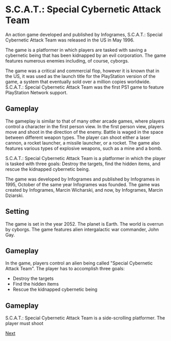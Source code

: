 # S.C.A.T.: Special Cybernetic Attack Team

An action game developed and published by Infogrames, S.C.A.T.: Special Cybernetic Attack Team was released in the US in May 1996.

The game is a platformer in which players are tasked with saving a cybernetic being that has been kidnapped by an evil corporation. The game features numerous enemies including, of course, cyborgs.

The game was a critical and commercial flop, however it is known that in the US, it was used as the launch title for the PlayStation version of the game, a system that eventually sold over a million copies worldwide. S.C.A.T.: Special Cybernetic Attack Team was the first PS1 game to feature PlayStation Network support.

## Gameplay

The gameplay is similar to that of many other arcade games, where players control a character in the first person view. In the first person view, players move and shoot in the direction of the enemy. Battle is waged in the space between different weapon types. The player can shoot either a laser cannon, a rocket launcher, a missile launcher, or a rocket. The game also features various types of explosive weapons, such as a mine and a bomb.

S.C.A.T.: Special Cybernetic Attack Team is a platformer in which the player is tasked with three goals: Destroy the targets, find the hidden items, and rescue the kidnapped cybernetic being.

The game was developed by Infogrames and published by Infogrames in 1995, October of the same year Infogrames was founded. The game was created by Infogrames, Marcin Wicharski, and now, by Infogrames, Marcin Dziarski.

## Setting

The game is set in the year 2052. The planet is Earth. The world is overrun by cyborgs. The game features alien intergalactic war commander, John Gay.

## Gameplay

In the game, players control an alien being called "Special Cybernetic Attack Team". The player has to accomplish three goals:

*   Destroy the targets
*   Find the hidden items
*   Rescue the kidnapped cybernetic being

## Gameplay

S.C.A.T.: Special Cybernetic Attack Team is a side-scrolling platformer. The player must shoot

[Next](075.md)